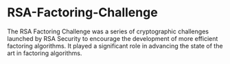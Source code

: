 # RSA-Factoring-Challenge
The RSA Factoring Challenge was a series of cryptographic challenges launched by RSA Security to encourage the development of more efficient factoring algorithms. It played a significant role in advancing the state of the art in factoring algorithms.
